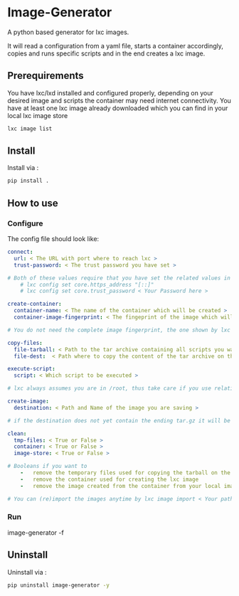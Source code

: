# Image-Generator

A python based generator for lxc images.

It will read a configuration from a yaml file, starts a container accordingly,
copies and runs specific scripts and in the end creates a lxc image.

## Prerequirements

You have lxc/lxd installed and configured properly, depending on your desired
image and scripts the container may need internet connectivity. You have at least
one lxc image already downloaded which you can find in your local lxc image store

```sh
lxc image list
```

## Install

Install via :

```sh
pip install .
```

## How to use

### Configure

The config file should look like:

```yaml
connect:
  url: < The URL with port where to reach lxc >
  trust-password: < The trust password you have set >

# Both of these values require that you have set the related values in the lxc config
    # lxc config set core.https_address "[::]"
    # lxc config set core.trust_password < Your Password here >

create-container:
  container-name: < The name of the container which will be created >
  container-image-fingerprint: < The fingeprint of the image which will be used as base image for the container >

# You do not need the complete image fingerprint, the one shown by lxc image list is enough

copy-files:
  file-tarball: < Path to the tar archive containing all scripts you want to push on the image >
  file-dest:  < Path where to copy the content of the tar archive on the container >

execute-script:
  script: < Which script to be executed >

# lxc always assumes you are in /root, thus take care if you use relative paths to the scripts here

create-image:
  destination: < Path and Name of the image you are saving >

# if the destination does not yet contain the ending tar.gz it will be added automatically

clean:
  tmp-files: < True or False >
  container: < True or False >
  image-store: < True or False >

# Booleans if you want to
    -   remove the temporary files used for copying the tarball on the container
    -   remove the container used for creating the lxc image
    -   remove the image created from the container from your local image store

# You can (re)import the images anytime by lxc image import < Your path to the desired image.tar.gz > --alias < Your Alias here >

```

### Run

image-generator -f <PATH-TO-THE-CONFIGURATION-FILE>

## Uninstall

Uninstall via :

```sh
pip uninstall image-generator -y
```